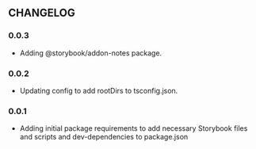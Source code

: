## CHANGELOG

### 0.0.3
- Adding @storybook/addon-notes package.

### 0.0.2
- Updating config to add rootDirs to tsconfig.json.

### 0.0.1
- Adding initial package requirements to add necessary Storybook files and scripts and dev-dependencies to package.json
